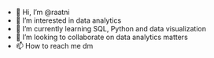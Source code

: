 - 👋 Hi, I’m @raatni
- 👀 I’m interested in data analytics
- 🌱 I’m currently learning SQL, Python and data visualization
- 💞️ I’m looking to collaborate on data analytics matters
- 📫 How to reach me dm

<!---
raatni/raatni is a ✨ special ✨ repository because its `README.md` (this file) appears on your GitHub profile.
You can click the Preview link to take a look at your changes.
--->
